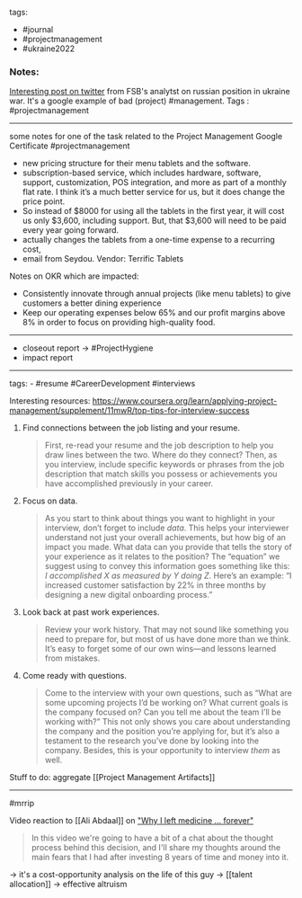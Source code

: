 tags: 
- #journal 
- #projectmanagement 
- #ukraine2022

### Notes:
[Interesting post on twitter](https://threadreaderapp.com/thread/1500301348780199937.html) from FSB's analytst on russian position in ukraine war. It's a google example of bad (project) #management.
Tags : #projectmanagement 

--- 

some notes for one of the task related to the Project Management Google Certificate #projectmanagement 
- new pricing structure for their menu tablets and the software.
- subscription-based service, which includes hardware, software, support, customization, POS integration, and more as part of a monthly flat rate. I think it’s a much better service for us, but it does change the price point.
- So instead of $8000 for using all the tablets in the first year, it will cost us only $3,600, including support. But, that $3,600 will need to be paid every year going forward.
- actually changes the tablets from a one-time expense to a recurring cost,
- email from Seydou. Vendor: Terrific Tablets


Notes on OKR which are impacted:
- Consistently innovate through annual projects (like menu tablets) to give customers a better dining experience
- Keep our operating expenses below 65% and our profit margins above 8% in order to focus on providing high-quality food.

--- 

- closeout report -> #ProjectHygiene 
- impact report 

---

tags: - #resume #CareerDevelopment #interviews

Interesting resources: https://www.coursera.org/learn/applying-project-management/supplement/11mwR/top-tips-for-interview-success
1. Find connections between the job listing and your resume.
	> First, re-read your resume and the job description to help you draw lines between the two. Where do they connect? Then, as you interview, include specific keywords or phrases from the job description that match skills you possess or achievements you have accomplished previously in your career.
2. Focus on data.
	> As you start to think about things you want to highlight in your interview, don’t forget to include _data_. This helps your interviewer understand not just your overall achievements, but how big of an impact you made. What data can you provide that tells the story of your experience as it relates to the position? The “equation” we suggest using to convey this information goes something like this: _I accomplished X as measured by Y doing Z_. Here’s an example: “I increased customer satisfaction by 22% in three months by designing a new digital onboarding process.”
3. Look back at past work experiences.
	> Review your work history. That may not sound like something you need to prepare for, but most of us have done more than we think. It’s easy to forget some of our own wins—and lessons learned from mistakes.
4. Come ready with questions.
	> Come to the interview with your own questions, such as “What are some upcoming projects I’d be working on? What current goals is the company focused on? Can you tell me about the team I’ll be working with?” This not only shows you care about understanding the company and the position you’re applying for, but it’s also a testament to the research you’ve done by looking into the company. Besides, this is your opportunity to interview _them_ as well.

Stuff to do: aggregate [[Project Management Artifacts]]

--- 

#mrrip 

Video reaction to [[Ali Abdaal]] on ["Why I left medicine ... forever"](https://www.youtube.com/watch?v=mZOVLrLXKCE)
> In this video we're going to have a bit of a chat about the thought process behind this decision, and I'll share my thoughts around the main fears that I had after investing 8 years of time and money into it.

-> it's a cost-opportunity analysis on the life of this guy
-> [[talent allocation]]
-> effective altruism
